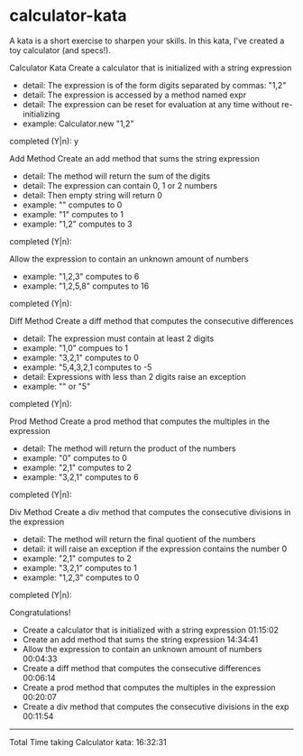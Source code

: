 calculator-kata
===============

A kata is a short exercise to sharpen your skills. In this kata, I've created a toy calculator
(and specs!).

Calculator Kata
 Create a calculator that is initialized with a string expression
   - detail: The expression is of the form digits separated by commas: "1,2"
   - detail: The expression is accessed by a method named expr
   - detail: The expression can be reset for evaluation at any time without re-initializing
   - example: Calculator.new "1,2"

 completed (Y|n): y

Add Method
 Create an add method that sums the string expression
   - detail: The method will return the sum of the digits
   - detail: The expression can contain 0, 1 or 2 numbers
   - detail: Then empty string will return 0
   - example: "" computes to 0
   - example: "1" computes to 1
   - example: "1,2" computes to 3

 completed (Y|n):

 Allow the expression to contain an unknown amount of numbers
   - example: "1,2,3" computes to 6
   - example: "1,2,5,8" computes to 16

 completed (Y|n):

Diff Method
 Create a diff method that computes the consecutive differences
   - detail: The expression must contain at least 2 digits
   - example: "1,0" compues to 1
   - example: "3,2,1" computes to 0
   - example: "5,4,3,2,1 computes to -5
   - detail: Expressions with less than 2 digits raise an exception
   - example: "" or "5"

 completed (Y|n):

Prod Method
 Create a prod method that computes the multiples in the expression
   - detail: The method will return the product of the numbers
   - example: "0" computes to 0
   - example: "2,1" computes to 2
   - example: "3,2,1" computes to 6

 completed (Y|n):

Div Method
 Create a div method that computes the consecutive divisions in the expression
   - detail: The method will return the final quotient of the numbers
   - detail: it will raise an exception if the expression contains the number 0
   - example: "2,1" computes to 2
   - example: "3,2,1" computes to 1
   - example: "1,2,3" computes to 0

 completed (Y|n):

Congratulations!

- Create a calculator that is initialized with a string expression         01:15:02
- Create an add method that sums the string expression                     14:34:41
- Allow the expression to contain an unknown amount of numbers             00:04:33
- Create a diff method that computes the consecutive differences           00:06:14
- Create a prod method that computes the multiples in the expression       00:20:07
- Create a div method that computes the consecutive divisions in the exp   00:11:54

----------------------------------------------------------------------     --------
Total Time taking Calculator kata:                                         16:32:31
